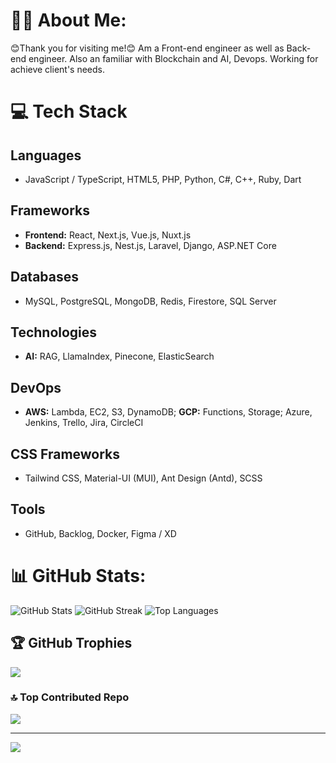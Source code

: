# 👨‍💻 About Me:
😊Thank you for visiting me!😊
Am a Front-end engineer as well as Back-end engineer. Also an familiar with Blockchain and AI, Devops. Working for achieve client's needs.

# 💻 Tech Stack

## Languages
- JavaScript / TypeScript, HTML5, PHP, Python, C#, C++, Ruby, Dart

## Frameworks
- **Frontend:** React, Next.js, Vue.js, Nuxt.js
- **Backend:** Express.js, Nest.js, Laravel, Django, ASP.NET Core

## Databases
- MySQL, PostgreSQL, MongoDB, Redis, Firestore, SQL Server

## Technologies
- **AI:** RAG, LlamaIndex, Pinecone, ElasticSearch

## DevOps
- **AWS:** Lambda, EC2, S3, DynamoDB; **GCP:** Functions, Storage; Azure, Jenkins, Trello, Jira, CircleCI

## CSS Frameworks
- Tailwind CSS, Material-UI (MUI), Ant Design (Antd), SCSS

## Tools
- GitHub, Backlog, Docker, Figma / XD

# 📊 GitHub Stats:

![GitHub Stats](https://github-readme-stats.vercel.app/api?username=purity111&theme=dark&hide_border=false&include_all_commits=true&count_private=true&token="")
![GitHub Streak](https://github-readme-streak-stats.herokuapp.com/?user=purity111&theme=dark&hide_border=false)
![Top Languages](https://github-readme-stats.vercel.app/api/top-langs/?username=purity111&theme=dark&hide_border=false&include_all_commits=true&count_private=true&layout=compact)


## 🏆 GitHub Trophies
![](https://github-profile-trophy.vercel.app/?username=purity111&theme=dark&no-frame=false&no-bg=false&margin-w=4)

### 🔝 Top Contributed Repo
![](https://github-contributor-stats.vercel.app/api?username=purity111&limit=5&theme=dark&combine_all_yearly_contributions=true)

---
[![](https://visitcount.itsvg.in/api?id=purity111&label=Tech%20Enthusiasts&color=12&icon=2&pretty=true)](https://visitcount.itsvg.in)
<!-- Proudly created with GPRM ( https://gprm.itsvg.in ) -->
